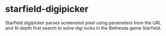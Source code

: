 # starfield-digipicker
Starfield digipicker parses screenshot pixel using parameters from the URL and AI depth first search to solve digi locks in the Bethesda game Starfield.
